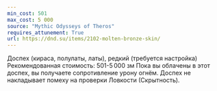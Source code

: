 ```yaml
---
min_cost: 501
max_cost: 5 000
source: "Mythic Odysseys of Theros"
requires_attunement: True
url: https://dnd.su/items/2102-molten-bronze-skin/
---
```


Доспех (кираса, полулаты, латы), редкий (требуется настройка)
Рекомендованная стоимость: 501-5 000 зм
Пока вы облачены в этот доспех, вы получаете сопротивление урону огнём. Доспех не накладывает помеху на проверки Ловкости (Скрытность).